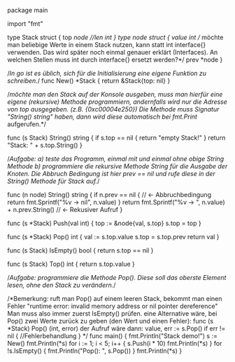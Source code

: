 package main

import "fmt"

type Stack struct {
	top *node
	//len int
}
type node struct {
	value int /* möchte man beliebige Werte in einem Stack nutzen, kann
	statt int interface{} verwenden. Das wird später noch einmal genauer 
	erklärt (Interfaces). An welchen Stellen muss int durch interface{}
	ersetzt werden?*/
	prev *node
}

/*In go ist es üblich, sich für die Initialisierung eine eigene Funktion zu
schreiben.*/
func New() *Stack {
	return &Stack{top: nil}
}

/*möchte man den Stack auf der Konsole ausgeben, muss man hierfür eine eigene
(rekursive) Methode programmiern, andernfalls wird nur die Adresse von top
ausgegeben. (z.B. {0xc00004e250})
Die Methode muss Signatur "String() string" haben, dann wird diese automatisch
bei fmt.Print* aufgerufen.*/

func (s Stack) String() string {
	if s.top == nil {
		return "empty Stack!"
	}
	return "Stack: " + s.top.String()
}

/*Aufgabe: a) teste das Programm, einmal mit und einmal ohne obige String Methode
b) programmiere die rekursive Methode String für die Ausgabe der Knoten. Die Abbruch
Bedingung ist hier prev == nil und rufe diese in der String() Methode für Stack auf.*/

func (n node) String() string {
	if n.prev == nil { //                                       <- Abbruchbedingung
		return fmt.Sprintf("%v -> nil", n.value)
	}
	return fmt.Sprintf("%v -> ", n.value) + n.prev.String() //  <- Rekusiver Aufruf
}

func (s *Stack) Push(val int) {
	top := &node{val, s.top}
	s.top = top
}

func (s *Stack) Pop() int {
	val := s.top.value
	s.top = s.top.prev
	return val
}

func (s Stack) IsEmpty() bool {
	return s.top == nil
}

func (s Stack) Top() int {
	return s.top.value
}

/*Aufgabe: programmiere die Methode Pop(). Diese soll das oberste Element lesen,
ohne den Stack zu verändern.*/

/*Bemerkung: ruft man Pop() auf einem leeren Stack, bekommt man einen Fehler
"runtime error: invalid memory address or nil pointer dereference"
Man muss also immer zuerst IsEmpty() prüfen.
eine Alternative wäre, bei Pop() zwei Werte zurück zu geben (den Wert und einen Fehler):
func (s *Stack) Pop() (int, error)
der Aufruf wäre dann:
value, err := s.Pop()
if err != nil {
	//Fehlerbehandlung
}
*/
func main() {
	fmt.Println("Stack demo!")
	s := New()
	fmt.Println(*s)
	for i := 1; i < 5; i++ {
		s.Push(i * 10)
		fmt.Println(*s)
	}
	for !s.IsEmpty() {
		fmt.Println("Pop(): ", s.Pop())
	}
	fmt.Println(*s)
}
